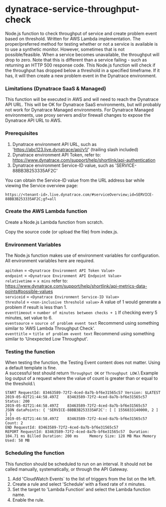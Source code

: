 # dynatrace-service-throughput-check
Node.js function to check throughput of service and create problem event based on threshold.  Written for AWS Lambda implementation.
The proper/preferred method for testing whether or not a service is available is to use a synthetic monitor.  However, sometimes that is not possible/feasible.  When a service becomes unavailable, the throughput will drop to zero.  Note that this is different than a service failing - such as returning an HTTP 500 response code.  This Node.js function will check if the throughput has dropped below a threshold in a specified timeframe.  If it has, it will then create a new problem event in the Dynatrace environment.

### Limitations (Dynatrace SaaS & Managed)
This function will be executed in AWS and will need to reach the Dynatrace API URL.  This will be OK for Dynatrace SaaS environments, but will probably not work for Dynatrace Managed environments.  For Dynatrace Managed environments, use proxy servers and/or firewall changes to expose the Dynatrace API URL to AWS.

### Prerequisites
1) Dynatrace environment API URL, such as 'https://abc123.live.dynatrace/api/v1/' (trailing slash included)
2) Dynatrace environment API Token, refer to: https://www.dynatrace.com/support/help/shortlink/api-authentication
3) Dynatrace environment Service-ID value, such as 'SERVICE-88BB3B253335AF2C'

You can obtain the Service-ID value from the URL address bar while viewing the Service overview page:
```
https://<tenant-id>.live.dynatrace.com/#serviceOverview;id=SERVICE-88BB3B253335AF2C;gf=all
```

### Create the AWS Lambda function

Create a Node.js Lambda function from scratch.

Copy the source code (or upload the file) from index.js.

### Environment Variables

The Node.js function makes use of environment variables for configuration.  All environment variables here are required.

``apitoken`` = ``<Dynatrace Environment API Token Value>``\
``endpoint`` = ``<Dynatrace Environment API Endpoint Value>``\
``relativetime`` = ``x mins`` refer to: https://www.dynatrace.com/support/help/shortlink/api-metrics-data-points#possible-values \
``serviceid`` = ``<Dynatrace Environment Service-ID Value>``\
``threshold`` = ``<non-inclusive threshold value>`` A value of 1 would generate a problem if result is less than 1.\
``eventtimeout`` = ``number of minutes between checks + 1`` If checking every 5 minutes, set value to 6.\
``eventsource`` = ``source of problem event text`` Recommend using something similar to 'AWS Lambda Throughput Check'.\
``eventtitle`` = ``title of problem event text`` Recommend using something similar to 'Unexpected Low Throughput'.


### Testing the function
When testing the function, the Testing Event content does not matter.  Using a default template is fine.\
A successful test should return ``Throughput OK`` or ``Throughput LOW``.\ 
Example log output of a request where the value of count is greater than or equal to the threshold.\
```
START RequestId: 83463589-72f2-4ced-8a7b-bf6e31565c57 Version: $LATEST
2019-05-02T21:44:58.497Z	83463589-72f2-4ced-8a7b-bf6e31565c57	Status: 200
2019-05-02T21:44:58.497Z	83463589-72f2-4ced-8a7b-bf6e31565c57	JSON dataPoints: { 'SERVICE-88BB3B253335AF2C': [ [ 1556833140000, 2 ] ] }
2019-05-02T21:44:58.497Z	83463589-72f2-4ced-8a7b-bf6e31565c57	Count: 2
END RequestId: 83463589-72f2-4ced-8a7b-bf6e31565c57
REPORT RequestId: 83463589-72f2-4ced-8a7b-bf6e31565c57	Duration: 104.71 ms	Billed Duration: 200 ms 	Memory Size: 128 MB	Max Memory Used: 58 MB	
```

### Scheduling the function

This function should be scheduled to run on an interval.  It should not be called manually, systematically, or through the API Gateway.
1) Add 'CloudWatch Events` to the list of triggers from the list on the left.
2) Create a rule and select 'Schedule' with a fixed rate of ``X`` minutes.
3) Set the target to 'Lambda Function' and select the Lambda function name.
4) Enable the rule.
